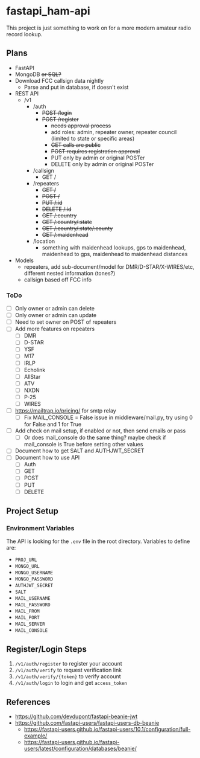 # fastapi_ham-api

This project is just something to work on for a more modern amateur radio record lookup.

## Plans

- FastAPI
- MongoDB ~~or SQL?~~
- Download FCC callsign data nightly
  - Parse and put in database, if doesn't exist
- REST API
  - /v1
    - /auth
      - ~~POST /login~~
      - ~~POST /register~~
        - ~~needs approval process~~
        - add roles: admin, repeater owner, repeater council (limited to state or specific areas)
        - ~~GET calls are public~~
        - ~~POST requires registration approval~~
        - PUT only by admin or original POSTer
        - DELETE only by admin or original POSTer
    - /callsign
      - GET /
    - /repeaters
      - ~~GET /~~
      - ~~POST /~~
      - ~~PUT /:id~~
      - ~~DELETE /:id~~
      - ~~GET /:country~~
      - ~~GET /:country/:state~~
      - ~~GET /:country/:state/:county~~
      - ~~GET /:maidenhead~~
    - /location
      - something with maidenhead lookups, gps to maidenhead, maidenhead to gps, maidenhead to maidenhead distances
- Models
  - repeaters, add sub-document/model for DMR/D-STAR/X-WIRES/etc, different nested information (tones?)
  - callsign based off FCC info

### ToDo

- [ ] Only owner or admin can delete
- [ ] Only owner or admin can update
- [ ] Need to set owner on POST of repeaters
- [ ] Add more features on repeaters
  - [ ] DMR
  - [ ] D-STAR
  - [ ] YSF
  - [ ] M17
  - [ ] IRLP
  - [ ] Echolink
  - [ ] AllStar
  - [ ] ATV
  - [ ] NXDN
  - [ ] P-25
  - [ ] WIRES
- [ ] https://mailtrap.io/pricing/ for smtp relay
  - [ ] Fix MAIL_CONSOLE = False issue in middleware/mail.py, try using 0 for False and 1 for True
- [ ] Add check on mail setup, if enabled or not, then send emails or pass
  - [ ] Or does mail_console do the same thing? maybe check if mail_console is True before setting other values
- [ ] Document how to get SALT and AUTHJWT_SECRET
- [ ] Document how to use API
  - [ ] Auth
  - [ ] GET
  - [ ] POST
  - [ ] PUT
  - [ ] DELETE

## Project Setup

### Environment Variables

The API is looking for the `.env` file in the root directory. Variables to define are:

- `PROJ_URL`
- `MONGO_URL`
- `MONGO_USERNAME`
- `MONGO_PASSWORD`
- `AUTHJWT_SECRET`
- `SALT`
- `MAIL_USERNAME`
- `MAIL_PASSWORD`
- `MAIL_FROM`
- `MAIL_PORT`
- `MAIL_SERVER`
- `MAIL_CONSOLE`

## Register/Login Steps

1. `/v1/auth/register` to register your account
2. `/v1/auth/verify` to request verification link
3. `/v1/auth/verify/{token}` to verify account
4. `/v1/auth/login` to login and get `access_token`

## References

- https://github.com/devdupont/fastapi-beanie-jwt
- https://github.com/fastapi-users/fastapi-users-db-beanie
  - https://fastapi-users.github.io/fastapi-users/10.1/configuration/full-example/
  - https://fastapi-users.github.io/fastapi-users/latest/configuration/databases/beanie/